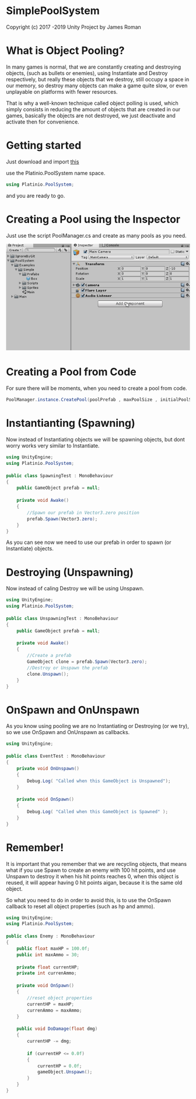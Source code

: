 SimplePoolSystem
==============
Copyright (c) 2017 -2019 Unity Project by James Roman


What is Object Pooling?
==============
In many games is normal, that we are constantly creating and destroying objects, (such as bullets or enemies), using Instantiate and Destroy respectively, but really these objects that we destroy, still occupy a space in our memory, so destroy many objects can make a game quite slow, or even unplayable on platforms with fewer resources.

That is why a well-known technique called object polling is used, which simply consists in reducing the amount of objects that are created in our games, basically the objects are not destroyed, we just deactivate and activate then for convenience.

Getting started
==============
Just download and import [this](https://github.com/platinio/SimplePoolSystem/releases/download/1.0/SimplePoolSystem.1.0f.unitypackage) 

use the Platinio.PoolSystem name space.
```c#
using Platinio.PoolSystem;
```
and you are ready to go.

Creating a Pool using the Inspector
==============

Just use the script PoolManager.cs and create as many pools as you need.

![](createpoolinspector.gif)

Creating a Pool from Code
==============
For sure there will be moments, when you need to create a pool from code.

```c#
PoolManager.instance.CreatePool(poolPrefab , maxPoolSize , initialPoolSize);
```

Instantianting (Spawning)
==============

Now instead of Instantiating objects we will be spawning objects, but dont worry works very similar to Instantiate.

```c#
using UnityEngine;
using Platinio.PoolSystem;

public class SpawningTest : MonoBehaviour
{
    public GameObject prefab = null;

    private void Awake()
    {
        //Spawn our prefab in Vector3.zero position
        prefab.Spawn(Vector3.zero);
    }
}
```

As you can see now we need to use our prefab in order to spawn (or Instantiate) objects.

Destroying (Unspawning)
==============

Now instead of caling Destroy we will be using Unspawn.

```c#
using UnityEngine;
using Platinio.PoolSystem;

public class UnspawningTest : MonoBehaviour
{
    public GameObject prefab = null;

    private void Awake()
    {
        //Create a prefab
        GameObject clone = prefab.Spawn(Vector3.zero);
        //Destroy or Unspawn the prefab
        clone.Unspawn();
    }
}

```

OnSpawn and OnUnspawn
==============

As you know using pooling we are no Instantiating or Destroying (or we try), so we use OnSpawn and OnUnspawn as callbacks.

```c#
using UnityEngine;

public class EventTest : MonoBehaviour
{
    private void OnUnspawn()
    {
        Debug.Log( "Called when this GameObject is Unspawned");
    }

    private void OnSpawn()
    {
        Debug.Log( "Called when this GameObject is Spawned" );
    }
}
```

Remember!
==============
It is important that you remember that we are recycling objects, that means what if you use Spawn to create an enemy with 100 hit points, and use Unspawn to destroy it when his hit points reaches 0, when this object is reused, it will appear having 0 hit points aigan, because it is the same old object.

So what you need to do in order to avoid this, is to use the OnSpawn callback to reset all object properties (such as hp and ammo).

```c#
using UnityEngine;
using Platinio.PoolSystem;

public class Enemy : MonoBehaviour
{
    public float maxHP = 100.0f;
    public int maxAmmo = 30;

    private float currentHP;
    private int currenAmmo;

    private void OnSpawn()
    {
        //reset object properties
        currentHP = maxHP;
        currenAmmo = maxAmmo;
    }

    public void DoDamage(float dmg)
    {
        currentHP -= dmg;

        if (currentHP <= 0.0f)
        {
            currentHP = 0.0f;
            gameObject.Unspawn();
        }
    }
}

```


